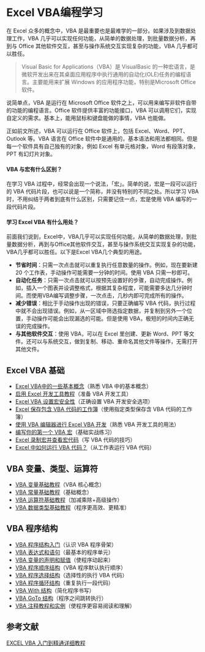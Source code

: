 # Excel VBA编程学习

在 Excel 众多的概念中，VBA 是最重要也是最难学的一部分。如果涉及到数据处理工作，VBA 几乎可以实现任何功能，从简单的数据处理，到批量数据分析，再到与 Office 其他软件交互，甚至与操作系统交互实现复杂的功能，VBA 几乎都可以胜任。


> Visual Basic for Applications（VBA）是 VisualBasic 的一种宏语言，是微软开发出来在其桌面应用程序中执行通用的自动化(OLE)任务的编程语言。主要能用来扩展 Windows 的应用程序功能，特别是Microsoft Office软件。

说简单点，VBA 是运行在 Microsoft Office 软件之上，可以用来编写非软件自带的功能的编程语言。Office 软件提供丰富的功能接口，VBA 可以调用它们，实现自定义的需求。基本上，能用鼠标和键盘能做的事情，VBA 也能做。

正如前文所述，VBA 可以运行在 Office 软件上，包括 Excel、Word、PPT、Outlook 等。VBA 语言在 Office 软件中是通用的，基本语法和用法都相同。但是每一个软件具有自己独有的对象，例如 Excel 有单元格对象，Word 有段落对象，PPT 有幻灯片对象。

#### **VBA 与宏有什么区别？**

在学习 VBA 过程中，经常会出现一个说法，「宏」。简单的说，宏是一段可以运行的 VBA 代码片段，也可以说是一个简称，并没有特别的不同之处。所以学习 VBA 时，不用纠结于两者到底有什么区别，只需要记住一点，宏是使用 VBA 编写的一段代码片段。

#### **学习 Excel VBA 有什么用处？**

前面我们说到，Excel中，VBA几乎可以实现任何功能，从简单的数据处理，到批量数据分析，再到与Office其他软件交互，甚至与操作系统交互实现复杂的功能，VBA几乎都可以胜任。以下是Excel VBA几个典型的用途。

* **节省时间**：只需一次点击就可以重复执行任意数量的操作。例如，现在要新建 20 个工作表，手动操作可能需要一分钟的时间。使用 VBA 只需一秒即可。
* **自动化任务**：只需一次点击就可以按预先设置好的步骤，自动完成操作。例如，插入一个图表并设调整格式，根据其复杂程度，可能需要多达几分钟时间。而使用VBA编写调整步骤，一次点击，几秒内即可完成所有的操作。
* **减少错误**：相比于手动操作出现的错误，只要正确编写 VBA 代码，执行过程中就不会出现错误。例如，从一区域中筛选指定数据，并复制到另外一个位置，手动操作可能会出现漏选的可能。但是使用 VBA，极短的时间内正确无误的完成操作。
* **与其他软件交互**：使用 VBA，可以在 Excel 里创建、更新 Word、PPT 等文件。还可以与系统交互，做到复制、移动、重命名其他文件等操作，无需打开其他文件。

## Excel VBA 基础

* [Excel VBA中的一些基本概念](./docs/basic/basicConcepts.md)（熟悉 VBA 中的基本概念）
* [启用 Excel 开发工具教程](./docs/basic/enableExcelDevTool.md)（准备 VBA 开发工具）
* [Excel VBA 设置宏安全性](./docs/basic/setMacroSecurity.md)（正确设置 VBA 开发安全选项）
* [Excel 保存包含 VBA 代码的工作簿](./docs/basic/saveWorkbookContainVBACode.md)（使用指定类型保存含 VBA 代码的工作簿）
* [使用 VBA 编辑器进行 Excel VBA 开发](./docs/basic/excelVBADevelopmentUsingVBAEditor.md)（熟悉 VBA 开发工具的用法）
* [编写你的第一个 VBA 宏](./docs/basic/writeFirstVBAMacro.md)（基础实战练习）
* [Excel 录制宏并查看宏代码](./docs/basic/recordMacroAndViewMacroCode.md)（写 VBA 代码的技巧）
* [Excel 中如何运行 VBA 代码？](./docs/basic/runVBACodeInExcel.md)（从工作表运行 VBA 代码）

## VBA 变量、类型、运算符

* [VBA 变量基础教程](./docs/variablesTypesOperators/variables.md)（VBA 核心概念）
* [VBA 常量基础教程](./docs/variablesTypesOperators/constant.md)（基础概念）
* [VBA 运算符基础教程](./docs/variablesTypesOperators/operators.md)（加减乘除+高级操作）
* [VBA 数据类型基础教程](./docs/variablesTypesOperators/types.md)（程序更高效、更精准）

## VBA 程序结构
* [VBA 程序结构入门](./docs/programStructure/introduction.md)（认识 VBA 程序骨架）
* [VBA 表达式和语句](docs/programStructure/expressionsAndStatements.md)（最基本的程序单元）
* [VBA 变量的声明和赋值](./docs/programStructure/variableDeclarationAndAssignment.md)（使程序动起来）
* [VBA 程序顺序结构](./docs/programStructure/sequenceStructure.md)（VBA 程序默认执行顺序）
* [VBA 程序选择结构](./docs/programStructure/selectStructure.md)（选择性的执行 VBA 代码）
* [VBA 程序循环结构](./docs/programStructure/cyclicStructure.md)（重复执行一段代码）
* [VBA With 结构](./docs/programStructure/withStructure.md)（简化程序书写）
* [VBA GoTo 结构](./docs/programStructure/gotoStructure.md)（程序之间跳转执行）
* [VBA 注释教程和实例]()（使程序更容易阅读和理解）

## 参考文献

[EXCEL VBA 入门到精通详细教程](https://www.lanrenexcel.com/excel-vba-tutorial/)